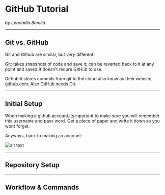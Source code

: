 # GitHub Tutorial

_by Leocadio Bonilla_

---
## Git vs. GitHub

Git and Github are similar, but _very_ different.

Git: takes snapshots of code and save it; can be reverted back to it at any point and saved.It doesn't requre GitHub to use.

Github:it stores commits from git to the cloud also know as their website, [github.com](https://www.github.com). Also GitHub needs Git.

---
## Initial Setup

When making a github account,its inportant to make sure you will remember this username and pass word. Get a piece of paper and write it down so you wont forget. 

Anyways, back to making an account: 


![alt text](https://www.evernote.com/Home.action?origin=marketingsite#n=63b1de53-d737-4a01-9651-c143121a9f05&ses=4&sh=2&sds=2& "Logo Title Text 1")

---
## Repository Setup



---
## Workflow & Commands